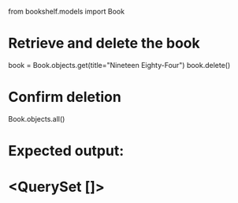 from bookshelf.models import Book

# Retrieve and delete the book
book = Book.objects.get(title="Nineteen Eighty-Four")
book.delete()

# Confirm deletion
Book.objects.all()
# Expected output:
# <QuerySet []>
